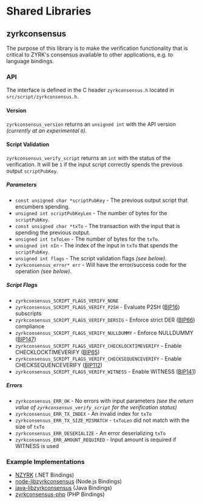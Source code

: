 Shared Libraries
================

## zyrkconsensus

The purpose of this library is to make the verification functionality that is critical to ZYRK's consensus available to other applications, e.g. to language bindings.

### API

The interface is defined in the C header `zyrkconsensus.h` located in  `src/script/zyrkconsensus.h`.

#### Version

`zyrkconsensus_version` returns an `unsigned int` with the API version *(currently at an experimental `0`)*.

#### Script Validation

`zyrkconsensus_verify_script` returns an `int` with the status of the verification. It will be `1` if the input script correctly spends the previous output `scriptPubKey`.

##### Parameters
- `const unsigned char *scriptPubKey` - The previous output script that encumbers spending.
- `unsigned int scriptPubKeyLen` - The number of bytes for the `scriptPubKey`.
- `const unsigned char *txTo` - The transaction with the input that is spending the previous output.
- `unsigned int txToLen` - The number of bytes for the `txTo`.
- `unsigned int nIn` - The index of the input in `txTo` that spends the `scriptPubKey`.
- `unsigned int flags` - The script validation flags *(see below)*.
- `zyrkconsensus_error* err` - Will have the error/success code for the operation *(see below)*.

##### Script Flags
- `zyrkconsensus_SCRIPT_FLAGS_VERIFY_NONE`
- `zyrkconsensus_SCRIPT_FLAGS_VERIFY_P2SH` - Evaluate P2SH ([BIP16](https://github.com/zyrk/bips/blob/master/bip-0016.mediawiki)) subscripts
- `zyrkconsensus_SCRIPT_FLAGS_VERIFY_DERSIG` - Enforce strict DER ([BIP66](https://github.com/zyrk/bips/blob/master/bip-0066.mediawiki)) compliance
- `zyrkconsensus_SCRIPT_FLAGS_VERIFY_NULLDUMMY` - Enforce NULLDUMMY ([BIP147](https://github.com/zyrk/bips/blob/master/bip-0147.mediawiki))
- `zyrkconsensus_SCRIPT_FLAGS_VERIFY_CHECKLOCKTIMEVERIFY` - Enable CHECKLOCKTIMEVERIFY ([BIP65](https://github.com/zyrk/bips/blob/master/bip-0065.mediawiki))
- `zyrkconsensus_SCRIPT_FLAGS_VERIFY_CHECKSEQUENCEVERIFY` - Enable CHECKSEQUENCEVERIFY ([BIP112](https://github.com/zyrk/bips/blob/master/bip-0112.mediawiki))
- `zyrkconsensus_SCRIPT_FLAGS_VERIFY_WITNESS` - Enable WITNESS ([BIP141](https://github.com/zyrk/bips/blob/master/bip-0141.mediawiki))

##### Errors
- `zyrkconsensus_ERR_OK` - No errors with input parameters *(see the return value of `zyrkconsensus_verify_script` for the verification status)*
- `zyrkconsensus_ERR_TX_INDEX` - An invalid index for `txTo`
- `zyrkconsensus_ERR_TX_SIZE_MISMATCH` - `txToLen` did not match with the size of `txTo`
- `zyrkconsensus_ERR_DESERIALIZE` - An error deserializing `txTo`
- `zyrkconsensus_ERR_AMOUNT_REQUIRED` - Input amount is required if WITNESS is used

### Example Implementations
- [NZYRK](https://github.com/NicolasDorier/NZYRK/blob/master/NZYRK/Script.cs#L814) (.NET Bindings)
- [node-libzyrkconsensus](https://github.com/bitpay/node-libzyrkconsensus) (Node.js Bindings)
- [java-libzyrkconsensus](https://github.com/dexX7/java-libzyrkconsensus) (Java Bindings)
- [zyrkconsensus-php](https://github.com/Bit-Wasp/zyrkconsensus-php) (PHP Bindings)
